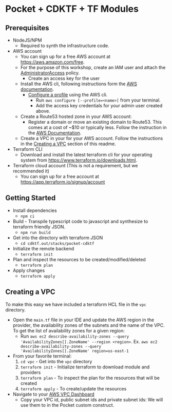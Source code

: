# Pocket + CDKTF + TF Modules

## Prerequisites
- NodeJS/NPM
  - Required to synth the infrastructure code.
- AWS account
  - You can sign up for a free AWS account at https://aws.amazon.com/free.
  - For the purpose of this workshop, create an IAM user and attach the [AdministratorAccess](https://console.aws.amazon.com/iam/home#policies/arn:aws:iam::aws:policy/AdministratorAccess) policy.
    - Create an access key for the user
  - Install the AWS cli, following instructions form the [AWS documentation](https://docs.aws.amazon.com/cli/latest/userguide/install-cliv2.html).
    - [Configure a profile](https://docs.aws.amazon.com/cli/latest/userguide/cli-configure-profiles.html) using the AWS cli.
      - Run `aws configure [--profile=<name>]` from your terminal.
      - Add the access key credentials for your admin user created above.
  - Create a Route53 hosted zone in your AWS account:
    - Register a domain or move an existing domain to Route53. This comes at a cost of ~$10 or typically less. Follow the instruction in the [AWS Documentation](https://docs.aws.amazon.com/Route53/latest/DeveloperGuide/domain-register.html#domain-register-procedure).
  - Create a VPC in your for your AWS account. Follow the instructions in the [Creating a VPC](#creating-a-vpc) section of this readme.
- Terraform CLI
  - Download and install the latest terraform cli for your operating system from https://www.terraform.io/downloads.html.
- Terraform cloud account (This is not a requirement, but we recommended it)
  - You can sign up for a free account at https://app.terraform.io/signup/account
  
## Getting Started
- Install dependencies
  - `npm ci`
- Build - Transpile typescript code to javascript and synthesize to terraform friendly JSON.
  - `npm run build`
- Get into the directory with terraform JSON
  - `cd cdktf.out/stacks/pocket-cdktf`
- Initialize the remote backend
  - `terraform init`
- Plan and inspect the resources to be created/modified/deleted
  - `terraform plan`
- Apply changes
  - `terraform apply`

## Creating a VPC  
To make this easy we have included a terraform HCL file in the `vpc` directory.

- Open the `main.tf` file in your IDE and update the AWS region in the provider, the availability zones of the subnets and the name of the VPC. To get the list of availability zones for a given region:
  - Run `aws ec2 describe-availability-zones --query 'AvailabilityZones[].ZoneName' --region <region>`. Ex. `aws ec2 describe-availability-zones --query 'AvailabilityZones[].ZoneName' region=us-east-1`
- From your favorite terminal:
  1. `cd vpc` - Get into the `vpc` directory
  2. `terraform init` - Initialize terraform to download module and providers
  3. `terraform plan` - To inspect the plan for the resources that will be created
  4. `terraform apply` - To create/update the resources
- Navigate to your [AWS VPC Dashboard](https://console.aws.amazon.com/vpc/home)
  - Copy your VPC id, public subnet ids and private subnet ids: We will use them to in the Pocket custom construct.


